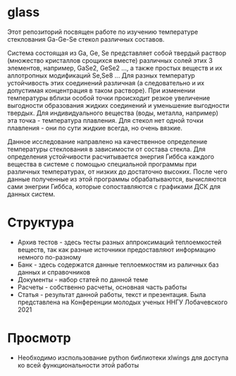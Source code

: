 # glass
Этот репозиторий посвящен работе по изучению температуре стеклования Ga-Ge-Se стекол различных составов.

Система состоящая из Ga, Ge, Se представляет собой твердый раствор (множество кристаллов срощихся вместе) различных солей этих 3 элементов, например, GaSe2, GeSe2 ..., а также простых веществ и их аллотропных модификаций Se,Se8 ... Для разных температур устойчивость этих соединений различная (а следовательно и их допустимая концентрация в таком растворе). При изменении температуры вблизи особой точки происходит резкое увеличение выгодности образования жидких соединений и уменьшение выгодности твердых. Для индивидуального вещества (воды, металла, например) эта точка - температура плавления. Для стекол нет одной точки плавления - они по сути жидкие всегда, но очень вязкие.

Данное исследование направлено на качественное определение температуры стеклования в зависимости от состава стекла. Для определения устойчивости расчитывается энергия Гиббса каждого вещества в системе с помощью специальной программы при различных температурах, от низких до достаточно высоких.
После чего данные полученные из этой программы обрабатываются, вычисляются сами энегрии Гиббса, которые сопоставляются с графиками ДСК для данных систем.

# Структура
* Архив тестов - здесь тесты разных аппроксимаций теплоемкостей веществ, так как разные источники предоставляют информацию немного по-разному
* Банк - здесь содержатся данные теплоемкостям из раличных баз данных и справочников
* Документы - набор статей по данной теме
* Расчеты - собственно расчеты, основная часть работы
* Статья - результат данной работы, текст и презентация. Была представлена на Конференции молодых ученых ННГУ Лобачевского 2021

# Просмотр
* Необходимо изспользование python библиотеки xlwings для доступа ко всей функциональности этой работы

